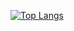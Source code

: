 [![Top Langs](https://github-readme-stats.vercel.app/api/top-langs/?username=yoikoshi&layout=compact&theme=onedark)](https://github.com/anuraghazra/github-readme-stats)
